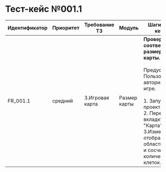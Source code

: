 # Тест-кейс №001.1 


| Идентификатор | Приоритет |  Требование ТЗ  | Модуль | Шаги тест-кейса | Ожидаемый результат |
| ------ | ------ | ------ | ------ | ------ | ------ |
|     FR\_001.1    |  средний  | 3\.Игровая карта | Размер карты  | **Проверка соответствия размеров карты.** <br><br>   Предусловие: Пользователь авторизован в игре.<br><br> 1\. Запустить проект. <br>2\. Перейти во вкладку "Карта". <br>3\.Измерить отображаемую область карты и сосчитать количество клеток.| Карта загружена корректно и занимает 80% экрана. Размер карты соответствует 160 клеткам по ширине и 90 клеткам в высоту.|

